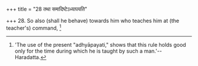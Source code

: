 +++
title = "28 तथा समादिष्टेऽध्यापयति"

+++
28. So also (shall he behave) towards him who teaches him at (the teacher's) command, [^15] 


[^15]:  'The use of the present "adhyāpayati," shows that this rule holds good only for the time during which he is taught by such a man.'--Haradatta.

